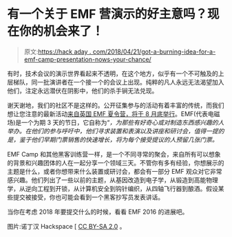 # 有一个关于 EMF 营演示的好主意吗？现在你的机会来了！

> 原文:[https://hack aday . com/2018/04/21/got-a-burning-idea-for-a-emf-camp-presentation-nows-your-chance/](https://hackaday.com/2018/04/21/got-a-burning-idea-for-an-emf-camp-presentation-nows-your-chance/)

有时，技术会议的演示世界看起来不透明，在这个地方，似乎有一个不可触及的上层梯队，同一批演讲者在一个接一个的会议上出现。纯粹的凡人永远无法渴望加入他们，注定永远潜伏在阴影中，他们的杀手锏无法兑现。

谢天谢地，我们的社区不是这样的。公开征集参与的活动有着丰富的传统，而我们想让您注意的最新活动[来自英国 EMF 夏令营，将于 8 月底举行](https://www.emfcamp.org/cfp)。EMF(代表电磁场)是一个为期 3 天的节日，它自称为“*，为那些有好奇心或对制造东西感兴趣的人举办。在他们的参与呼吁中，他们寻求装置和表演以及讲座和研讨会，值得一提的是，鉴于他们早期门票销售的快速增长，将为每个接受提议的人预留几张门票。*

EMF Camp 和其他黑客训练营一样，是一个不同寻常的聚会，来自所有可以想象的背景和兴趣团体的人在一起分享一个领域三天。不管你有多有经验，你想展示的主题是什么，或者你想带来什么装置或研讨会，都会有一部分 EMF 观众对它非常感兴趣。他们列出了一些以前的主题，从基因改造到电子学，从锻造到高能物理学，从逆向工程到开锁，从计算机安全到钩针编织，从四轴飞行器到酿酒。假设某些提交被接受，你也可能会看到一个黑客抄写员发表讲话。

当你在考虑 2018 年要提交什么的时候，看看 EMF 2016 的进展吧。

图片:诺丁汉 Hackspace [ [CC BY-SA 2.0](https://www.flickr.com/photos/nottinghack/14990813508/) 。